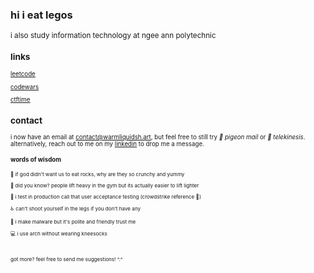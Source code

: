 ### hi i eat legos
<sub>

i also study information technology at ngee ann polytechnic
</sub>

### links
<sub> 

[leetcode](https://leetcode.com/u/gnayuy/) <br>

[codewars](https://www.codewars.com/users/gnayuy) <br>

[ctftime](https://ctftime.org/user/191939) <br>


</sub>

### contact
<sub>

i now have an email at <contact@warmliquidsh.art>, but feel free to still try *🦅 pigeon mail* or *🔮 telekinesis*. alternatively, reach out to me on my [linkedin](https://www.linkedin.com/in/gnayuy/) to drop me a message.
</sub>

#### words of wisdom
<sub>

🧠 if god didn't want us to eat rocks, why are they so crunchy and yummy <br>

💪 did you know? people lift heavy in the gym but its actually easier to lift lighter <br>

🚀 i test in production call that user acceptance testing (crowdstrike reference 🤯) <br>

♿️ can't shoot yourself in the legs if you don't have any <br>

🐞 i make malware but it's polite and friendly trust me <br>

💻 i use arch without wearing kneesocks

<br><br>got more? feel free to send me suggestions! ^.^
</sub>


